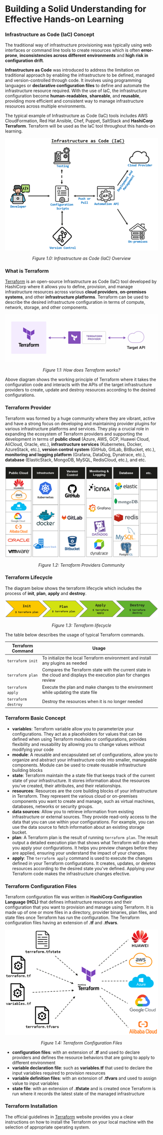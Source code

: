 # Building a Solid Understanding for Effective Hands-on Learning

### Infrastructure as Code (IaC) Concept

The traditional way of infrastructure provisioning was typically using web interfaces or command line tools to create resources which is often **error-prone**, **inconsistencies across different environments** and **high risk in configuration drift**. 

**Infrastructure as Code** was introduced to address the limitation on traditional approach by enabling the infrastructure to be defined, managed and version-controlled through code. It involves using programming languages or **declarative configuration files** to define and automate the infrastructure resource required. With the use of IaC, the infrastructure configuration become **human-readables**, **shareable**, and **reusable**, providing more efficient and consistent way to manage infrastructure resources across multiple environments.

The typical example of Infrastructure as Code (IaC) tools includes AWS CloudFormation, Red Hat Ansible, Chef, Puppet, SaltStack and **HashiCorp Terraform**. Terraform will be used as the IaC tool throughout this hands-on learning.

![figure1.0](./images/1.0.png)

*<p align="center"> Figure 1.0: Infrastructure as Code (IaC) Overview </p>*

### What is Terraform

[Terraform](https://developer.hashicorp.com/terraform/intro) is an open-source Infrastructure as Code (IaC) tool developed by HashiCorp where it allows you to define, provision, and manage infrastructure resources across various **cloud providers**, **on-premises systems**, and other **infrastructure platforms**. Terraform can be used to describe the desired infrastructure configuration in terms of compute, network, storage, and other components.

*<p align="center"> ![figure1.1](./images/1.1.png) </p>*

*<p align="center"> Figure 1.1: How does Terraform works? </p>*

Above diagram shows the working principle of Terraform where it takes the configuration code and interacts with the APIs of the target infrastructure providers to create, update and destroy resources according to the desired configurations.

### Terraform Provider

Terraform was formed by a huge community where they are vibrant, active and have a strong focus on developing and maintaining provider plugins for various infrastructure platforms and services. They play a crucial role in expanding the ecosystem of Terraform providers and supporting the development in terms of **public cloud** (Azure, AWS, GCP, Huawei Cloud, AliCloud, Oracle, etc.), **infrastructure services** (Kubernetes, Docker, AzureStack, etc.), **version control system** (GitHub, GitLab, BitBucket, etc.), **monitoring and logging platform** (Grafana, DataDog, Dynatrace, etc.), **database** (ElasticStack, MongoDB, MySQL, RedisCloud, etc.), and etc.

*<p align="center"> ![figure1.2](./images/1.2.png) </p>*

*<p align="center"> Figure 1.2: Terraform Providers Community </p>*

### Terraform Lifecycle

The diagram below shows the terraform lifecycle which includes the process of **init**, **plan**, **apply** and **destroy**.

*<p align="center"> ![figure1.3](./images/1.3.png) </p>*

*<p align="center"> Figure 1.3: Terraform lifecycle </p>*

The table below describes the usage of typical Terraform commands.

| Terraform Command | Usage |
| ------------- | ------------- |
| ```terraform init``` | To initialize the local Terraform environment and install any plugins as needed |
| ```terraform plan``` | Compares the Terraform state with the current state in the cloud and displays the execution plan for changes review |
| ```terraform apply``` | Execute the plan and make changes to the environment while updating the state file |
| ```terraform destroy``` | Destroy the resources when it is no longer needed |

### Terraform Basic Concept

* **variables**: Terraform variable allow you to parameterize your configurations. They act as a placeholders for values that can be defined when using Terraform modules or configurations, provides flexibility and reusability by allowing you to change values without modifying your code <br>
* **module**: A reusable and encapsulated set of configurations, allow you to organize and abstract your infrastructure code into smaller, manageable components. Module can be used to create reusable infrastructure building blocks <br>
* **state**: Terraform maintain the a state file that keeps track of the current state of your infrastructure. It stores information about the resources you've created, their attributes, and their relationships. <br>
* **resources**: Resources are the core building blocks of your infrastructure in Terraform. They represent the various cloud or on-premises components you want to create and manage, such as virtual machines, databases, networks or security groups. <br>
* **data sources**: Allow you to retrieve information from existing infrastructure or external sources. They provide read-only access to the data that you can use within your configurations. For example, you can use the data source to fetch information about an existing storage bucket. <br>
* **plan**: A Terraform plan is the result of running ```terraform plan```. The result output a detailed execution plan that shows what Terraform will do when you apply your configurations. It helps you preview changes before they are applied, ensuring your understand the impact of your changes. <br>
* **apply**: The ```terraform apply``` command is used to execute the changes defined in your Terraform configurations. It creates, updates, or deletes resources according to the desired state you've defined. Applying your Terraform code makes the infrastructure changes efective.

### Terraform Configuration Files

Terraform configuration file was written in **HashiCorp Configuration Language (HCL)** that defines infrastructure resources and their configuration that you want to provision and manage using Terraform. It is made up of one or more files in a directory, provider binaries, plan files, and state files once Terraform has run the configuration. The Terraform configuration files having an extension of **.tf** and **.tfvars**.

*<p align="center"> ![figure1.4](./images/1.4.png) </p>*

*<p align="center"> Figure 1.4: Terraform Configuration Files </p>*

* **configuration files**: with an extension of **.tf** and used to declare providers and defines the resource behaviors that are going to apply to different environment <br>
* **variable declaration file**: such as **variables.tf** that used to declare the input variables required to provision resources <br>
* **variable definition files**: with an extension of **.tfvars** and used to assign value to input variables <br>
* **state file**: with an extension of **.tfstate** and is created once Terraform is run where it records the latest state of the managed infrastructure

### Terraform Installation

The official guidelines in [Terraform](https://developer.hashicorp.com/terraform/tutorials/aws-get-started/install-cli) website provides you a clear instructions on how to install the Terraform on your local machine with the selection of appropriate operating system.